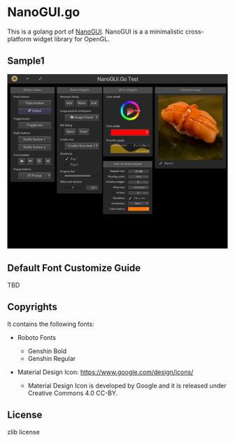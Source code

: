 # NanoGUI.go

This is a golang port of [NanoGUI](https://github.com/wjakob/nanogui). NanoGUI is a a minimalistic cross-platform widget library for OpenGL.


## Sample1

![Sample1 screenshot](/doc/nanogui-go-samlpe1.png)


## Default Font Customize Guide

TBD


## Copyrights

It contains the following fonts:

* Roboto Fonts

  * Genshin Bold
  * Genshin Regular

* Material Design Icon: https://www.google.com/design/icons/

  * Material Design Icon is developed by Google and it is released under Creative Commons 4.0 CC-BY.


## License

zlib license
